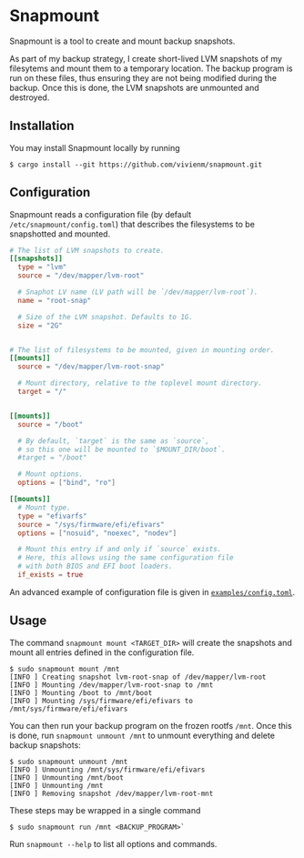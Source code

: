# Snapmount

Snapmount is a tool to create and mount backup snapshots.

As part of my backup strategy, I create short-lived LVM snapshots of my filesytems and mount them to a temporary location.
The backup program is run on these files, thus ensuring they are not being modified during the backup.
Once this is done, the LVM snapshots are unmounted and destroyed.

## Installation

You may install Snapmount locally by running

```console
$ cargo install --git https://github.com/vivienm/snapmount.git
```

## Configuration

Snapmount reads a configuration file (by default `/etc/snapmount/config.toml`) that describes the filesystems to be snapshotted and mounted.

```toml
# The list of LVM snapshots to create.
[[snapshots]]
  type = "lvm"
  source = "/dev/mapper/lvm-root"

  # Snaphot LV name (LV path will be `/dev/mapper/lvm-root`).
  name = "root-snap"

  # Size of the LVM snapshot. Defaults to 1G.
  size = "2G"


# The list of filesystems to be mounted, given in mounting order.
[[mounts]]
  source = "/dev/mapper/lvm-root-snap"

  # Mount directory, relative to the toplevel mount directory.
  target = "/"


[[mounts]]
  source = "/boot"

  # By default, `target` is the same as `source`,
  # so this one will be mounted to `$MOUNT_DIR/boot`.
  #target = "/boot"

  # Mount options.
  options = ["bind", "ro"]

[[mounts]]
  # Mount type.
  type = "efivarfs"
  source = "/sys/firmware/efi/efivars"
  options = ["nosuid", "noexec", "nodev"]

  # Mount this entry if and only if `source` exists.
  # Here, this allows using the same configuration file
  # with both BIOS and EFI boot loaders.
  if_exists = true
```

An advanced example of configuration file is given in [`examples/config.toml`](examples/config.toml).

## Usage

The command `snapmount mount <TARGET_DIR>` will create the snapshots and mount all entries defined in the configuration file.

```console
$ sudo snapmount mount /mnt
[INFO ] Creating snapshot lvm-root-snap of /dev/mapper/lvm-root
[INFO ] Mounting /dev/mapper/lvm-root-snap to /mnt
[INFO ] Mounting /boot to /mnt/boot
[INFO ] Mounting /sys/firmware/efi/efivars to /mnt/sys/firmware/efi/efivars
```

You can then run your backup program on the frozen rootfs `/mnt`.
Once this is done, run `snapmount unmount /mnt` to unmount everything and delete backup snapshots:

```console
$ sudo snapmount unmount /mnt
[INFO ] Unmounting /mnt/sys/firmware/efi/efivars
[INFO ] Unmounting /mnt/boot
[INFO ] Unmounting /mnt
[INFO ] Removing snapshot /dev/mapper/lvm-root-mnt
```

These steps may be wrapped in a single command

```console
$ sudo snapmount run /mnt <BACKUP_PROGRAM>`
```

Run `snapmount --help` to list all options and commands.
